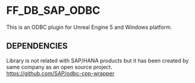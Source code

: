 # FF_DB_SAP_ODBC
This is an ODBC plugin for Unreal Engine 5 and Windows platform.

## DEPENDENCIES
Library is not related with SAP/HANA products but it has been created by same company as an open source project.</br>
https://github.com/SAP/odbc-cpp-wrapper